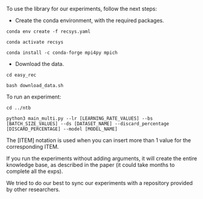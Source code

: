 To use the library for our experiments, follow the next steps:

- Create the conda environment, with the required packages.

```
conda env create -f recsys.yaml
```

```
conda activate recsys
```

```
conda install -c conda-forge mpi4py mpich
```

- Download the data.

```
cd easy_rec
```

```
bash download_data.sh
```

To run an experiment:

```
cd ../ntb
```

```
python3 main_multi.py --lr [LEARNING_RATE_VALUES] --bs [BATCH_SIZE_VALUES] --ds [DATASET_NAME] --discard_percentage [DISCARD_PERCENTAGE] --model [MODEL_NAME]
```

The [ITEM] notation is used when you can insert more than 1 value for the corresponding ITEM.

If you run the experiments without adding arguments, it will create the entire knowledge base, as described in the paper (it could take months to complete all the exps).

We tried to do our best to sync our experiments with a repository provided by other researchers.
